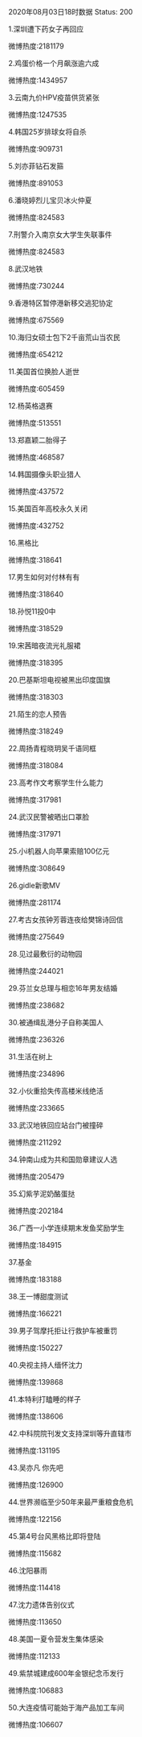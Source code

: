 2020年08月03日18时数据
Status: 200

1.深圳遭下药女子再回应

微博热度:2181179

2.鸡蛋价格一个月飙涨逾六成

微博热度:1434957

3.云南九价HPV疫苗供货紧张

微博热度:1247535

4.韩国25岁排球女将自杀

微博热度:909731

5.刘亦菲钻石发箍

微博热度:891053

6.潘晓婷烈儿宝贝冰火仲夏

微博热度:824583

7.刑警介入南京女大学生失联事件

微博热度:824583

8.武汉地铁

微博热度:730244

9.香港特区暂停港新移交逃犯协定

微博热度:675569

10.海归女硕士包下2千亩荒山当农民

微博热度:654212

11.美国首位换脸人逝世

微博热度:605459

12.杨英格退赛

微博热度:513551

13.郑嘉颖二胎得子

微博热度:468587

14.韩国摄像头职业猎人

微博热度:437572

15.美国百年高校永久关闭

微博热度:432752

16.黑格比

微博热度:318641

17.男生如何对付林有有

微博热度:318640

18.孙悦11投0中

微博热度:318529

19.宋茜暗夜流光礼服裙

微博热度:318395

20.巴基斯坦电视被黑出印度国旗

微博热度:318303

21.陌生的恋人预告

微博热度:318249

22.周扬青程晓玥吴千语同框

微博热度:318084

23.高考作文考察学生什么能力

微博热度:317981

24.武汉民警被晒出口罩脸

微博热度:317971

25.小i机器人向苹果索赔100亿元

微博热度:308649

26.gidle新歌MV

微博热度:281174

27.考古女孩钟芳蓉连夜给樊锦诗回信

微博热度:275649

28.见过最敷衍的动物园

微博热度:244021

29.芬兰女总理与相恋16年男友结婚

微博热度:238682

30.被通缉乱港分子自称美国人

微博热度:236326

31.生活在树上

微博热度:234896

32.小伙重拾失传高楼米线绝活

微博热度:233665

33.武汉地铁回应站台门被撞碎

微博热度:211292

34.钟南山成为共和国勋章建议人选

微博热度:205479

35.幻紫芋泥奶酪蛋挞

微博热度:202184

36.广西一小学连续期末发鱼奖励学生

微博热度:184915

37.基金

微博热度:183188

38.王一博甜度测试

微博热度:166221

39.男子驾摩托拒让行救护车被重罚

微博热度:150227

40.央视主持人缅怀沈力

微博热度:139868

41.本特利打瞌睡的样子

微博热度:138606

42.中科院院刊发文支持深圳等升直辖市

微博热度:131195

43.吴亦凡 你先吧

微博热度:126900

44.世界濒临至少50年来最严重粮食危机

微博热度:122156

45.第4号台风黑格比即将登陆

微博热度:115682

46.沈阳暴雨

微博热度:114418

47.沈力遗体告别仪式

微博热度:113650

48.美国一夏令营发生集体感染

微博热度:112133

49.紫禁城建成600年金银纪念币发行

微博热度:106883

50.大连疫情可能始于海产品加工车间

微博热度:106607

